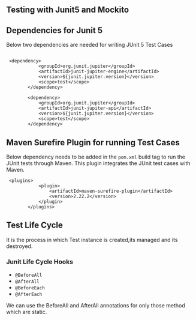 ## Testing with Junit5 and Mockito


## Dependencies for Junit 5

Below two dependencies are needed for writing JUnit 5 Test Cases
```

 <dependency>
            <groupId>org.junit.jupiter</groupId>
            <artifactId>junit-jupiter-engine</artifactId>
            <version>${junit.jupiter.version}</version>
            <scope>test</scope>
        </dependency>

        <dependency>
            <groupId>org.junit.jupiter</groupId>
            <artifactId>junit-jupiter-api</artifactId>
            <version>${junit.jupiter.version}</version>
            <scope>test</scope>
        </dependency>
```


## Maven Surefire Plugin for running Test Cases

Below dependency needs to be added in the ```pom.xml```  build tag to
 run the JUnit tests through Maven. This plugin integrates the JUnit test cases with Maven.

```
 <plugins>
            <plugin>
                <artifactId>maven-surefire-plugin</artifactId>
                <version>2.22.2</version>
            </plugin>
        </plugins>

```


## Test Life Cycle

It is the process in which Test instance is created,its managed and its destroyed.

### Junit Life Cycle Hooks

* ```@BeforeAll```
* ```@AfterAll```
* ```@BeforeEach```
* ```@AfterEach```


We can use the BeforeAll and AfterAll annotations for only those method which are static.
